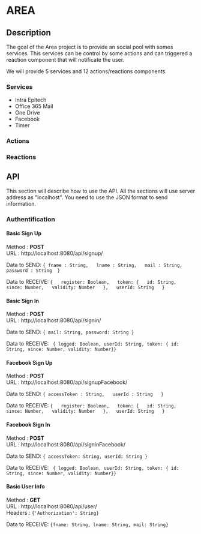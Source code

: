 # AREA

## Description

The goal of the Area project is to provide an social pool with somes services. This services can be control by some actions and can triggered a reaction component that will notificate the user.

We will provide 5 services and 12 actions/reactions components.

### Services

* Intra Epitech
* Office 365 Mail
* One Drive
* Facebook
* Timer

### Actions

### Reactions



## API

This section will describe how to use the API. All the sections will use server address as "localhost".
You need to use the JSON format to send information.

### Authentification 

#### Basic Sign Up

Method : **POST**  
URL : http://localhost:8080/api/signup/  
  
Data to SEND: ```{
            fname : String,  
            lname : String,  
            mail : String,  
            password : String 
        } ```  
        
Data to RECEIVE: ```{  
            register: Boolean,  
            token: {  
                id: String,  
                since: Number,  
                validity: Number  
            },  
            userId: String  
        }```  
        
#### Basic Sign In

Method : **POST**  
URL : http://localhost:8080/api/signin/  

Data to SEND: ```{ mail: String, password: String }```  
  
Data to RECEIVE: ``` { logged: Boolean, userId: String, token: { id: String, since: Number, validity: Number}}```  

#### Facebook Sign Up

Method : **POST**  
URL : http://localhost:8080/api/signupFacebook/  
  
Data to SEND: ```{
            accessToken : String,  
            userId : String  
        } ```  
        
Data to RECEIVE: ```{  
            register: Boolean,  
            token: {  
                id: String,  
                since: Number,  
                validity: Number  
            },  
            userId: String  
        }```  

#### Facebook Sign In

Method : **POST**  
URL : http://localhost:8080/api/signinFacebook/  

Data to SEND: ```{ accessToken: String, userId: String }```  
  
Data to RECEIVE: ``` { logged: Boolean, userId: String, token: { id: String, since: Number, validity: Number}}```  

#### Basic User Info

Method : **GET**  
URL : http://localhost:8080/api/user/  
Headers : ```{'Authorization': String}```  
  
Data to RECEIVE: ```{fname: String, lname: String, mail: String}``` 
